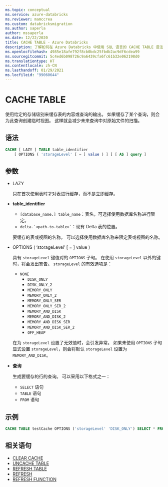 ```yaml
---
ms.topic: conceptual
ms.service: azure-databricks
ms.reviewer: mamccrea
ms.custom: databricksmigration
ms.author: saperla
author: mssaperla
ms.date: 12/22/2020
title: CACHE TABLE - Azure Databricks
description: 了解如何在 Azure Databricks 中使用 SQL 语言的 CACHE TABLE 语法。
ms.openlocfilehash: 4985e18afe792f8cb0bdc25fbdb2ac9df6cdea99
ms.sourcegitcommit: 5c4ed6b098726c9a6439cfa6fc61b32e062198d0
ms.translationtype: HT
ms.contentlocale: zh-CN
ms.lasthandoff: 01/29/2021
ms.locfileid: "99060644"
---
```

# <a name="cache-table"></a>CACHE TABLE

使用给定的存储级别来缓存表的内容或查询的输出。 如果缓存了某个查询，则会为此查询创建临时视图。 这样就会减少未来查询中对原始文件的扫描。

## <a name="syntax"></a>语法

```sql
CACHE [ LAZY ] TABLE table_identifier
    [ OPTIONS ( 'storageLevel' [ = ] value ) ] [ [ AS ] query ]
```

## <a name="parameters"></a>参数

* LAZY

  只在首次使用表时才对表进行缓存，而不是立即缓存。

* **table_identifier**
  * ``[database_name.] table_name``：表名，可选择使用数据库名称进行限定。
  * `` delta.`<path-to-table>` ``：现有 Delta 表的位置。

  要缓存的表或视图的名称。 可以选择使用数据库名称来限定表或视图的名称。

* OPTIONS ( ‘storageLevel’ [ = ] value )

  具有 ``storageLevel`` 键值对的 ``OPTIONS`` 子句。 在使用 ``storageLevel`` 以外的键时，将会发出警告。 ``storageLevel`` 的有效选项是：

  * ``NONE``
    * ``DISK_ONLY``
    * ``DISK_ONLY_2``
    * ``MEMORY_ONLY``
    * ``MEMORY_ONLY_2``
    * ``MEMORY_ONLY_SER``
    * ``MEMORY_ONLY_SER_2``
    * ``MEMORY_AND_DISK``
    * ``MEMORY_AND_DISK_2``
    * ``MEMORY_AND_DISK_SER``
    * ``MEMORY_AND_DISK_SER_2``
    * ``OFF_HEAP``

  在为 ``storageLevel`` 设置了无效值时，会引发异常。 如果未使用 ``OPTIONS`` 子句显式设置 ``storageLevel``，则会将默认 ``storageLevel`` 设置为 ``MEMORY_AND_DISK``。

* **查询**

  生成要缓存的行的查询。 可以采用以下格式之一：

  * ``SELECT`` 语句
  * `TABLE` 语句
  * ``FROM`` 语句

## <a name="examples"></a>示例

```sql
CACHE TABLE testCache OPTIONS ('storageLevel' 'DISK_ONLY') SELECT * FROM testData;
```

## <a name="related-statements"></a>相关语句

* [CLEAR CACHE](sql-ref-syntax-aux-cache-clear-cache.md)
* [UNCACHE TABLE](sql-ref-syntax-aux-cache-uncache-table.md)
* [REFRESH TABLE](sql-ref-syntax-aux-cache-refresh-table.md)
* [REFRESH](sql-ref-syntax-aux-cache-refresh.md)
* [REFRESH FUNCTION](sql-ref-syntax-aux-cache-refresh-function.md)